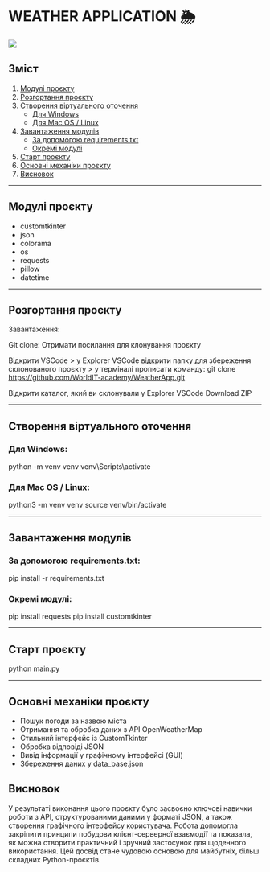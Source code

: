 # WEATHER APPLICATION 🌦

<img src='/static/screen.png'>

## Зміст

1. [Модулі проєкту](#модулі-проєкту)  
2. [Розгортання проєкту](#розгортання-проєкту)  
3. [Створення віртуального оточення](#створення-віртуального-оточення)  
   - [Для Windows](#для-windows)  
   - [Для Mac OS / Linux](#для-mac-os--linux)  
4. [Завантаження модулів](#завантаження-модулів)  
   - [За допомогою requirements.txt](#за-допомогою-requirementstxt)  
   - [Окремі модулі](#окремі-модулі)  
5. [Старт проєкту](#старт-проєкту)  
6. [Основні механіки проєкту](#основні-механіки-проєкту)  
7. [Висновок](#висновок)

---

## Модулі проєкту

- customtkinter
- json
- colorama
- os
- requests
- pillow
- datetime 

---

## Розгортання проєкту

Завантаження:

Git clone:
Отримати посилання для клонування проєкту

Відкрити VSCode > у Explorer VSCode відкрити папку для збереження склонованого проєкту > у терміналі прописати команду:
git clone https://github.com/WorldIT-academy/WeatherApp.git

Відкрити каталог, який ви склонували у Explorer VSCode
Download ZIP

---

## Створення віртуального оточення

### Для Windows:

python -m venv venv
venv\Scripts\activate

### Для Mac OS / Linux:

python3 -m venv venv
source venv/bin/activate

---

## Завантаження модулів

### За допомогою requirements.txt:

pip install -r requirements.txt

### Окремі модулі:

pip install requests
pip install customtkinter

---

## Старт проєкту

python main.py

---

## Основні механіки проєкту

- Пошук погоди за назвою міста
- Отримання та обробка даних з API OpenWeatherMap
- Стильний інтерфейс із CustomTkinter
- Обробка відповіді JSON
- Вивід інформації у графічному інтерфейсі (GUI)
- Збереження даних у data_base.json

## Висновок

У результаті виконання цього проєкту було засвоєно ключові навички роботи з API, структурованими даними у форматі JSON, а також створення графічного інтерфейсу користувача. Робота допомогла закріпити принципи побудови клієнт-серверної взаємодії та показала, як можна створити практичний і зручний застосунок для щоденного використання. Цей досвід стане чудовою основою для майбутніх, більш складних Python-проєктів.
